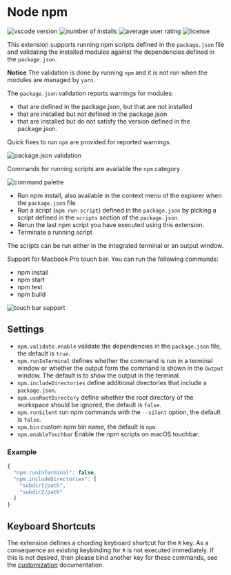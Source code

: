 # Node npm

![vscode version](https://vsmarketplacebadge.apphb.com/version/eg2.vscode-npm-script.svg)
![number of installs](https://vsmarketplacebadge.apphb.com/installs/eg2.vscode-npm-script.svg)
![average user rating](https://vsmarketplacebadge.apphb.com/rating/eg2.vscode-npm-script.svg)
![license](https://img.shields.io/github/license/microsoft/vscode-npm-scripts.svg)


This extension supports running npm scripts defined in the `package.json` file and validating the installed modules
against the dependencies defined in the `package.json`.

**Notice** The validation is done by running `npm` and it is not run when the modules are managed by `yarn`.

The `package.json` validation reports warnings for modules:

- that are defined in the package.json, but that are not installed
- that are installed but not defined in the package.json
- that are installed but do not satisfy the version defined in the package.json.

Quick fixes to run `npm` are provided for reported warnings.

![package.json validation](https://github.com/Microsoft/vscode-npm-scripts/raw/HEAD/images/validation.png)

Commands for running scripts are available the `npm` category.

![command palette](https://github.com/Microsoft/vscode-npm-scripts/raw/HEAD/images/cmds.png)

- Run npm install, also available in the context menu of the explorer when the `package.json` file
- Run a script (`npm run-script`) defined in the `package.json` by picking a script
  defined in the `scripts` section of the `package.json`.
- Rerun the last npm script you have executed using this extension.
- Terminate a running script

The scripts can be run either in the integrated terminal or an output window.

Support for Macbook Pro touch bar. You can run the following commands:

- npm install
- npm start
- npm test
- npm build

![touch bar support](https://github.com/Microsoft/vscode-npm-scripts/raw/HEAD/images/touchbar-support.png)

## Settings

- `npm.validate.enable` validate the dependencies in the `package.json` file, the default is `true`.
- `npm.runInTerminal` defines whether the command is run
  in a terminal window or whether the output form the command is shown in the `Output` window. The default is to show the output in the terminal.
- `npm.includeDirectories` define additional directories that include a `package.json`.
- `npm.useRootDirectory` define whether the root directory of the workspace should be ignored, the default is `false`.
- `npm.runSilent` run npm commands with the `--silent` option, the default is `false`.
- `npm.bin` custom npm bin name, the default is `npm`.
- `npm.enableTouchbar` Enable the npm scripts on macOS touchbar.

### Example

```javascript
{
  "npm.runInTerminal": false,
  "npm.includeDirectories": [
    "subdir1/path",
    "subdir2/path"
  ]
}
```

## Keyboard Shortcuts

The extension defines a chording keyboard shortcut for the `R` key. As a consequence an existing keybinding for `R` is not executed immediately. If this is not desired, then please bind another key for these commands, see the [customization](https://code.visualstudio.com/docs/customization/keybindings) documentation.

[vs-url]: https://marketplace.visualstudio.com/items?itemName=eg2.vscode-npm-script
[vs-image]: https://vsmarketplacebadge.apphb.com/version/eg2.vscode-npm-script.svg
[install-url]: https://vsmarketplacebadge.apphb.com/installs/eg2.vscode-npm-script.svg
[rate-url]: https://vsmarketplacebadge.apphb.com/rating/eg2.vscode-npm-script.svg
[license-url]: https://img.shields.io/github/license/microsoft/vscode-npm-scripts.svg
